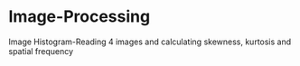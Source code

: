 # Image-Processing
Image Histogram-Reading 4 images and calculating  skewness, kurtosis and spatial frequency
